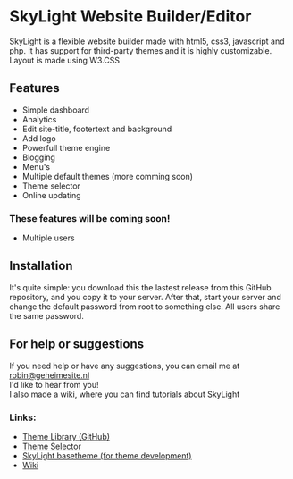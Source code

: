 # SkyLight Website Builder/Editor
SkyLight is a flexible website builder made with html5, css3, javascript and php. It has support for third-party themes and it is highly customizable. Layout is made using W3.CSS

## Features
- Simple dashboard
- Analytics
- Edit site-title, footertext and background
- Add logo
- Powerfull theme engine
- Blogging
- Menu's
- Multiple default themes (more comming soon)
- Theme selector
- Online updating

### These features will be coming soon!
- Multiple users

## Installation
It's quite simple: you download this the lastest release from this GitHub repository, and you copy it to your server. After that, start your server and change the default password from root to something else. All users share the same password.

## For help or suggestions
If you need help or have any suggestions, you can email me at robin@geheimesite.nl<br>
I'd like to hear from you!<br>
I also made a wiki, where you can find tutorials about SkyLight

### Links: 
- [Theme Library (GitHub)](https://github.com/RobinBoers/SkyLight-themelibrary)
- [Theme Selector](https://robinboers.github.io/SkyLight-themelibrary/)
- [SkyLight basetheme (for theme development)](https://github.com/RobinBoers/SkyLight-basetheme)
- [Wiki](https://github.com/RobinBoers/SkyLight-Website-Editor/wiki/)